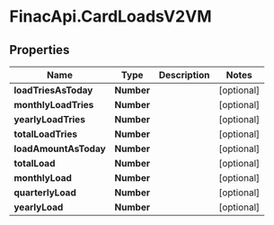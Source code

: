 # FinacApi.CardLoadsV2VM

## Properties
Name | Type | Description | Notes
------------ | ------------- | ------------- | -------------
**loadTriesAsToday** | **Number** |  | [optional] 
**monthlyLoadTries** | **Number** |  | [optional] 
**yearlyLoadTries** | **Number** |  | [optional] 
**totalLoadTries** | **Number** |  | [optional] 
**loadAmountAsToday** | **Number** |  | [optional] 
**totalLoad** | **Number** |  | [optional] 
**monthlyLoad** | **Number** |  | [optional] 
**quarterlyLoad** | **Number** |  | [optional] 
**yearlyLoad** | **Number** |  | [optional] 
